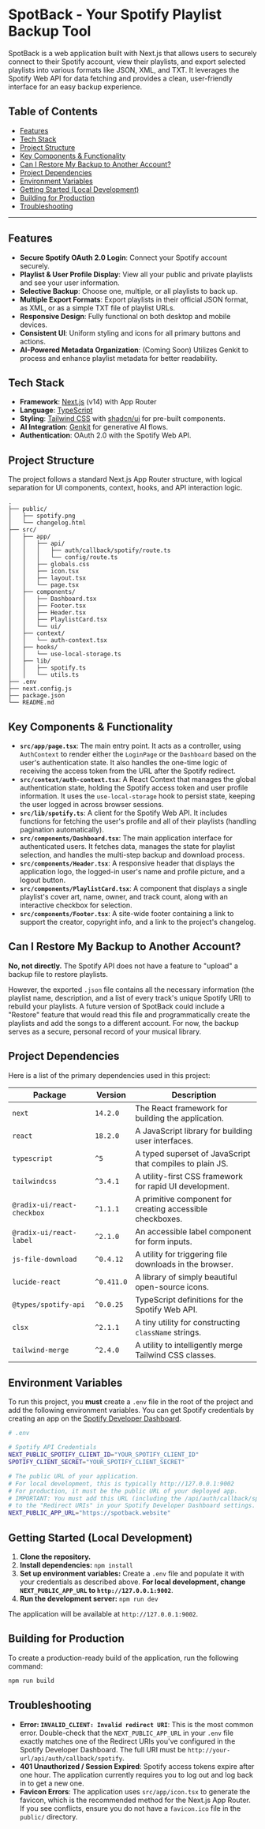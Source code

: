 # SpotBack - Your Spotify Playlist Backup Tool

SpotBack is a web application built with Next.js that allows users to securely connect to their Spotify account, view their playlists, and export selected playlists into various formats like JSON, XML, and TXT. It leverages the Spotify Web API for data fetching and provides a clean, user-friendly interface for an easy backup experience.

## Table of Contents

- [Features](#features)
- [Tech Stack](#tech-stack)
- [Project Structure](#project-structure)
- [Key Components & Functionality](#key-components--functionality)
- [Can I Restore My Backup to Another Account?](#can-i-restore-my-backup-to-another-account)
- [Project Dependencies](#project-dependencies)
- [Environment Variables](#environment-variables)
- [Getting Started (Local Development)](#getting-started-local-development)
- [Building for Production](#building-for-production)
- [Troubleshooting](#troubleshooting)

---

## Features

- **Secure Spotify OAuth 2.0 Login**: Connect your Spotify account securely.
- **Playlist & User Profile Display**: View all your public and private playlists and see your user information.
- **Selective Backup**: Choose one, multiple, or all playlists to back up.
- **Multiple Export Formats**: Export playlists in their official JSON format, as XML, or as a simple TXT file of playlist URLs.
- **Responsive Design**: Fully functional on both desktop and mobile devices.
- **Consistent UI**: Uniform styling and icons for all primary buttons and actions.
- **AI-Powered Metadata Organization**: (Coming Soon) Utilizes Genkit to process and enhance playlist metadata for better readability.

## Tech Stack

- **Framework**: [Next.js](https://nextjs.org/) (v14) with App Router
- **Language**: [TypeScript](https://www.typescriptlang.org/)
- **Styling**: [Tailwind CSS](https://tailwindcss.com/) with [shadcn/ui](https://ui.shadcn.com/) for pre-built components.
- **AI Integration**: [Genkit](https://firebase.google.com/docs/genkit) for generative AI flows.
- **Authentication**: OAuth 2.0 with the Spotify Web API.

## Project Structure

The project follows a standard Next.js App Router structure, with logical separation for UI components, context, hooks, and API interaction logic.

```
.
├── public/
│   ├── spotify.png
│   └── changelog.html
├── src/
│   ├── app/
│   │   ├── api/
│   │   │   ├── auth/callback/spotify/route.ts
│   │   │   └── config/route.ts
│   │   ├── globals.css
│   │   ├── icon.tsx
│   │   ├── layout.tsx
│   │   └── page.tsx
│   ├── components/
│   │   ├── Dashboard.tsx
│   │   ├── Footer.tsx
│   │   ├── Header.tsx
│   │   ├── PlaylistCard.tsx
│   │   └── ui/
│   ├── context/
│   │   └── auth-context.tsx
│   ├── hooks/
│   │   └── use-local-storage.ts
│   ├── lib/
│   │   ├── spotify.ts
│   │   └── utils.ts
├── .env
├── next.config.js
├── package.json
└── README.md
```

## Key Components & Functionality

- **`src/app/page.tsx`**: The main entry point. It acts as a controller, using `AuthContext` to render either the `LoginPage` or the `Dashboard` based on the user's authentication state. It also handles the one-time logic of receiving the access token from the URL after the Spotify redirect.
- **`src/context/auth-context.tsx`**: A React Context that manages the global authentication state, holding the Spotify access token and user profile information. It uses the `use-local-storage` hook to persist state, keeping the user logged in across browser sessions.
- **`src/lib/spotify.ts`**: A client for the Spotify Web API. It includes functions for fetching the user's profile and all of their playlists (handling pagination automatically).
- **`src/components/Dashboard.tsx`**: The main application interface for authenticated users. It fetches data, manages the state for playlist selection, and handles the multi-step backup and download process.
- **`src/components/Header.tsx`**: A responsive header that displays the application logo, the logged-in user's name and profile picture, and a logout button.
- **`src/components/PlaylistCard.tsx`**: A component that displays a single playlist's cover art, name, owner, and track count, along with an interactive checkbox for selection.
- **`src/components/Footer.tsx`**: A site-wide footer containing a link to support the creator, copyright info, and a link to the project's changelog.


## Can I Restore My Backup to Another Account?

**No, not directly.** The Spotify API does not have a feature to "upload" a backup file to restore playlists.

However, the exported `.json` file contains all the necessary information (the playlist name, description, and a list of every track's unique Spotify URI) to rebuild your playlists. A future version of SpotBack could include a "Restore" feature that would read this file and programmatically create the playlists and add the songs to a different account. For now, the backup serves as a secure, personal record of your musical library.

## Project Dependencies

Here is a list of the primary dependencies used in this project:

| Package               | Version    | Description                                                 |
| --------------------- | ---------- | ----------------------------------------------------------- |
| `next`                | `14.2.0`   | The React framework for building the application.           |
| `react`               | `18.2.0`   | A JavaScript library for building user interfaces.          |
| `typescript`          | `^5`       | A typed superset of JavaScript that compiles to plain JS.   |
| `tailwindcss`         | `^3.4.1`   | A utility-first CSS framework for rapid UI development.     |
| `@radix-ui/react-checkbox` | `^1.1.1` | A primitive component for creating accessible checkboxes. |
| `@radix-ui/react-label`| `^2.1.0`   | An accessible label component for form inputs.              |
| `js-file-download`    | `^0.4.12`  | A utility for triggering file downloads in the browser.     |
| `lucide-react`        | `^0.411.0` | A library of simply beautiful open-source icons.            |
| `@types/spotify-api`  | `^0.0.25`  | TypeScript definitions for the Spotify Web API.             |
| `clsx`                | `^2.1.1`   | A tiny utility for constructing `className` strings.        |
| `tailwind-merge`      | `^2.4.0`   | A utility to intelligently merge Tailwind CSS classes.      |

## Environment Variables

To run this project, you **must** create a `.env` file in the root of the project and add the following environment variables. You can get Spotify credentials by creating an app on the [Spotify Developer Dashboard](https://developer.spotify.com/dashboard/).

```bash
# .env

# Spotify API Credentials
NEXT_PUBLIC_SPOTIFY_CLIENT_ID="YOUR_SPOTIFY_CLIENT_ID"
SPOTIFY_CLIENT_SECRET="YOUR_SPOTIFY_CLIENT_SECRET"

# The public URL of your application.
# For local development, this is typically http://127.0.0.1:9002
# For production, it must be the public URL of your deployed app.
# IMPORTANT: You must add this URL (including the /api/auth/callback/spotify part)
# to the "Redirect URIs" in your Spotify Developer Dashboard settings.
NEXT_PUBLIC_APP_URL="https://spotback.website"
```

## Getting Started (Local Development)

1.  **Clone the repository.**
2.  **Install dependencies:** `npm install`
3.  **Set up environment variables:** Create a `.env` file and populate it with your credentials as described above. **For local development, change `NEXT_PUBLIC_APP_URL` to `http://127.0.0.1:9002`**.
4.  **Run the development server:** `npm run dev`

The application will be available at `http://127.0.0.1:9002`.

## Building for Production

To create a production-ready build of the application, run the following command:

```bash
npm run build
```

## Troubleshooting

- **Error: `INVALID_CLIENT: Invalid redirect URI`**: This is the most common error. Double-check that the `NEXT_PUBLIC_APP_URL` in your `.env` file exactly matches one of the Redirect URIs you've configured in the Spotify Developer Dashboard. The full URI must be `http://your-url/api/auth/callback/spotify`.
- **401 Unauthorized / Session Expired**: Spotify access tokens expire after one hour. The application currently requires you to log out and log back in to get a new one.
- **Favicon Errors**: The application uses `src/app/icon.tsx` to generate the favicon, which is the recommended method for the Next.js App Router. If you see conflicts, ensure you do not have a `favicon.ico` file in the `public/` directory.

